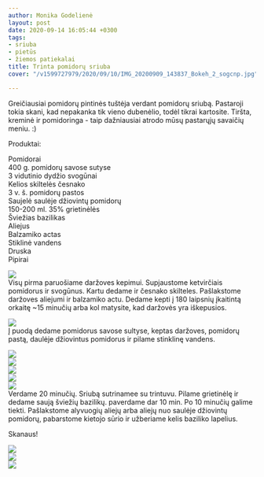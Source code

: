 ```yaml
---
author: Monika Godelienė
layout: post
date: 2020-09-14 16:05:44 +0300
tags:
- sriuba
- pietūs
- žiemos patiekalai
title: Trinta pomidorų sriuba
cover: "/v1599727979/2020/09/10/IMG_20200909_143837_Bokeh_2_sogcnp.jpg"

---
```

Greičiausiai pomidorų pintinės tuštėja verdant pomidorų sriubą. Pastaroji tokia skani, kad nepakanka tik vieno dubenėlio, todėl tikrai kartosite. Tiršta, kreminė ir pomidoringa - taip dažniausiai atrodo mūsų pastarųjų savaičių meniu. :)  
  
Produktai:  
  
Pomidorai  
400 g. pomidorų savose sutyse  
3 vidutinio dydžio svogūnai  
Kelios skiltelės česnako  
3 v. š. pomidorų pastos  
Saujelė saulėje džiovintų pomidorų  
150-200 ml. 35% grietinėlės  
Šviežias bazilikas  
Aliejus  
Balzamiko actas  
Stiklinė vandens  
Druska  
Pipirai  
  
![](https://res.cloudinary.com/monikagod/image/upload/v1599727935/2020/09/10/IMG_20200909_132344_Bokeh_2_xhq0u1.jpg)  
Visų pirma paruošiame daržoves kepimui. Supjaustome ketvirčiais pomidorus ir svogūnus. Kartu dedame ir česnako skilteles. Pašlakstome daržoves aliejumi ir balzamiko actu. Dedame kepti į 180 laipsnių įkaitintą orkaitę \~15 minučių arba kol matysite, kad daržovės yra iškepusios.  
  
![](https://res.cloudinary.com/monikagod/image/upload/v1599727936/2020/09/10/IMG_20200909_132916_Bokeh_2_afmgyy.jpg)  
Į puodą dedame pomidorus savose sultyse, keptas daržoves, pomidorų pastą, daulėje džiovintus pomidorus ir pilame stinklinę vandens.  
  
![](https://res.cloudinary.com/monikagod/image/upload/v1599727962/2020/09/10/IMG_20200909_135539_Bokeh_2_b3lbjo.jpg)  
![](https://res.cloudinary.com/monikagod/image/upload/v1599727962/2020/09/10/IMG_20200909_135847_Bokeh_2_mpxy6z.jpg)  
![](https://res.cloudinary.com/monikagod/image/upload/v1599727963/2020/09/10/IMG_20200909_135906_Bokeh_2_fjxvsu.jpg)  
![](https://res.cloudinary.com/monikagod/image/upload/v1599727963/2020/09/10/IMG_20200909_135922_Bokeh_2_ofwoen.jpg)  
![](https://res.cloudinary.com/monikagod/image/upload/v1599727964/2020/09/10/IMG_20200909_135953_Bokeh_2_yybdrp.jpg)  
Verdame 20 minučių. Sriubą sutrinamee su trintuvu. Pilame grietinėlę ir dedame saują šviežių bazilikų. paverdame dar 10 min. Po 10 minučių galime tiekti. Pašlakstome alyvuogių aliejų arba aliejų nuo saulėje džiovintų pomidorų, pabarstome kietojo sūrio ir užberiame kelis baziliko lapelius.  
  
Skanaus!  
  
![](https://res.cloudinary.com/monikagod/image/upload/v1599727979/2020/09/10/IMG_20200909_142207_Bokeh_2_du3gju.jpg)  
![](https://res.cloudinary.com/monikagod/image/upload/v1599727979/2020/09/10/IMG_20200909_142314_Bokeh_2_i9rzbw.jpg)  
![](https://res.cloudinary.com/monikagod/image/upload/v1599727979/2020/09/10/IMG_20200909_143837_Bokeh_2_sogcnp.jpg)